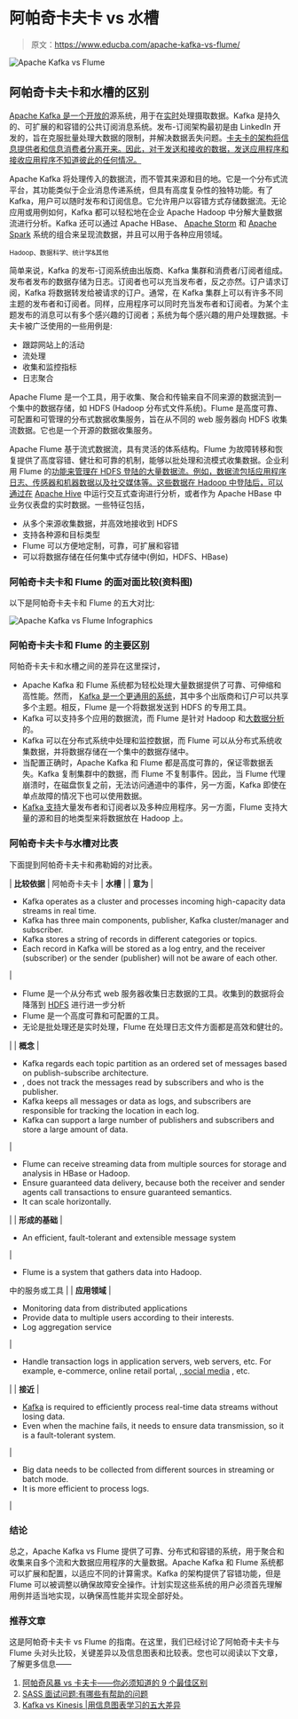 # 阿帕奇卡夫卡 vs 水槽

> 原文：<https://www.educba.com/apache-kafka-vs-flume/>

![Apache Kafka vs Flume](img/48bf72515ac44198ab19858968e49fef.png)



## 阿帕奇卡夫卡和水槽的区别

[Apache Kafka 是一个开放的](https://www.educba.com/what-is-kafka/)源系统，用于在[实时](https://www.educba.com/real-time-analytics/)处理摄取数据。Kafka 是持久的、可扩展的和容错的公共订阅消息系统。发布-订阅架构最初是由 LinkedIn 开发的，旨在克服批量处理大数据的限制，并解决数据丢失问题。[卡夫卡的架构将信息提供者和信息消费者分离开来。因此，对于发送和接收的数据，发送应用程序和接收应用程序不知道彼此的任何情况。](https://www.educba.com/install-kafka/)

Apache Kafka 将处理传入的数据流，而不管其来源和目的地。它是一个分布式流平台，其功能类似于企业消息传递系统，但具有高度复杂性的独特功能。有了 Kafka，用户可以随时发布和订阅信息。它允许用户以容错方式存储数据流。无论应用或用例如何，Kafka 都可以轻松地在企业 Apache Hadoop 中分解大量数据流进行分析。Kafka 还可以通过 Apache HBase、 [Apache Storm](https://www.educba.com/apache-storm-vs-kafka/) 和 [Apache Spark](https://www.educba.com/apache-spark/) 系统的组合来呈现流数据，并且可以用于各种应用领域。

<small>Hadoop、数据科学、统计学&其他</small>

简单来说，Kafka 的发布-订阅系统由出版商、Kafka 集群和消费者/订阅者组成。发布者发布的数据存储为日志。订阅者也可以充当发布者，反之亦然。订户请求订阅，Kafka 将数据转发给被请求的订户。通常，在 Kafka 集群上可以有许多不同主题的发布者和订阅者。同样，应用程序可以同时充当发布者和订阅者。为某个主题发布的消息可以有多个感兴趣的订阅者；系统为每个感兴趣的用户处理数据。卡夫卡被广泛使用的一些用例是:

*   跟踪网站上的活动
*   流处理
*   收集和监控指标
*   日志聚合

Apache Flume 是一个工具，用于收集、聚合和传输来自不同来源的数据流到一个集中的数据存储，如 HDFS (Hadoop 分布式文件系统)。Flume 是高度可靠、可配置和可管理的分布式数据收集服务，旨在从不同的 web 服务器向 HDFS 收集流数据。它也是一个开源的数据收集服务。

Apache Flume 基于流式数据流，具有灵活的体系结构。Flume 为故障转移和恢复提供了高度容错、健壮和可靠的机制，能够以批处理和流模式收集数据。企业利用 Flume 的[功能来管理在 HDFS 登陆的大量数据流。例如，数据流包括应用程序日志、传感器和机器数据以及社交媒体等。这些数据在 Hadoop 中登陆后，可以通过在](https://www.educba.com/leveraged-vs-unleveraged/) [Apache Hive](https://www.educba.com/apache-interview-questions/) 中运行交互式查询进行分析，或者作为 Apache HBase 中业务仪表盘的实时数据。一些特征包括，

*   从多个来源收集数据，并高效地接收到 HDFS
*   支持各种源和目标类型
*   Flume 可以方便地定制，可靠，可扩展和容错
*   可以将数据存储在任何集中式存储中(例如，HDFS、HBase)

### 阿帕奇卡夫卡和 Flume 的面对面比较(资料图)

以下是阿帕奇卡夫卡和 Flume 的五大对比:

![Apache Kafka vs Flume Infographics](img/046563e00b9d2bacbfffa1ae6dc6ec48.png)



### 阿帕奇卡夫卡和 Flume 的主要区别

阿帕奇卡夫卡和水槽之间的差异在这里探讨，

*   Apache Kafka 和 Flume 系统都为轻松处理大量数据提供了可靠、可伸缩和高性能。然而， [Kafka 是一个更通用的系统](https://www.educba.com/what-is-kafka/)，其中多个出版商和订户可以共享多个主题。相反，Flume 是一个将数据发送到 HDFS 的专用工具。
*   Kafka 可以支持多个应用的数据流，而 Flume 是针对 Hadoop 和[大数据分析](https://www.educba.com/big-data-analytics-techniques/)的。
*   Kafka 可以在分布式系统中处理和监控数据，而 Flume 可以从分布式系统收集数据，并将数据存储在一个集中的数据存储中。
*   当配置正确时，Apache Kafka 和 Flume 都是高度可靠的，保证零数据丢失。Kafka 复制集群中的数据，而 Flume 不复制事件。因此，当 Flume 代理崩溃时，在磁盘恢复之前，无法访问通道中的事件，另一方面，Kafka 即使在单点故障的情况下也可以使用数据。
*   [Kafka 支持](https://www.educba.com/kafka-applications/)大量发布者和订阅者以及多种应用程序。另一方面，Flume 支持大量的源和目的地类型来将数据放在 Hadoop 上。

### 阿帕奇卡夫卡与水槽对比表

下面提到阿帕奇卡夫卡和弗勒姆的对比表。

| **比较依据** | 阿帕奇卡夫卡 | **水槽** |
| **意为** | 

*   Kafka operates as a cluster and processes incoming high-capacity data streams in real time.
*   Kafka has three main components, publisher, Kafka cluster/manager and subscriber.
*   Kafka stores a string of records in different categories or topics.
*   Each record in Kafka will be stored as a log entry, and the receiver (subscriber) or the sender (publisher) will not be aware of each other.

 | 

*   Flume 是一个从分布式 web 服务器收集日志数据的工具。收集到的数据将会降落到 [HDFS](https://www.educba.com/what-is-hdfs/) 进行进一步分析
*   Flume 是一个高度可靠和可配置的工具。
*   无论是批处理还是实时处理，Flume 在处理日志文件方面都是高效和健壮的。

 |
| **概念** | 

*   Kafka regards each topic partition as an ordered set of messages based on publish-subscribe architecture.
*   , does not track the messages read by subscribers and who is the publisher.
*   Kafka keeps all messages or data as logs, and subscribers are responsible for tracking the location in each log.
*   Kafka can support a large number of publishers and subscribers and store a large amount of data.

 | 

*   Flume can receive streaming data from multiple sources for storage and analysis in HBase or Hadoop.
*   Ensure guaranteed data delivery, because both the receiver and sender agents call transactions to ensure guaranteed semantics.
*   It can scale horizontally.

 |
| **形成的基础** | 

*   An efficient, fault-tolerant and extensible message system

 | 

*   Flume is a system that gathers data into Hadoop.

中的服务或工具 |
| **应用领域** | 

*   Monitoring data from distributed applications
*   Provide data to multiple users according to their interests.
*   Log aggregation service

 | 

*   Handle transaction logs in application servers, web servers, etc. For example, e-commerce, online retail portal, [, social media](https://www.educba.com/career-in-social-media/) , etc.

 |
| **接近** | 

*   [Kafka](https://www.educba.com/what-is-kafka/) is required to efficiently process real-time data streams without losing data.
*   Even when the machine fails, it needs to ensure data transmission, so it is a fault-tolerant system.

 | 

*   Big data needs to be collected from different sources in streaming or batch mode.
*   It is more efficient to process logs.

 |

### 结论

总之，Apache Kafka vs Flume 提供了可靠、分布式和容错的系统，用于聚合和收集来自多个流和大数据应用程序的大量数据。Apache Kafka 和 Flume 系统都可以扩展和配置，以适应不同的计算需求。Kafka 的架构提供了容错功能，但是 Flume 可以被调整以确保故障安全操作。计划实现这些系统的用户必须首先理解用例并适当地实现，以确保高性能并实现全部好处。

### 推荐文章

这是阿帕奇卡夫卡 vs Flume 的指南。在这里，我们已经讨论了阿帕奇卡夫卡与 Flume 头对头比较，关键差异以及信息图表和比较表。您也可以阅读以下文章，了解更多信息——

1.  [阿帕奇风暴 vs 卡夫卡——你必须知道的 9 个最佳区别](https://www.educba.com/apache-storm-vs-kafka/)
2.  [SASS 面试问题:有哪些有帮助的问题](https://www.educba.com/sass-interview-questions/)
3.  [Kafka vs Kinesis |用信息图表学习的五大差异](https://www.educba.com/kafka-vs-kinesis/)





